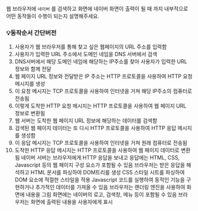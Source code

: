 웹 브라우저에 `네이버` 를 검색하고 화면에 네이버 화면이 출력이 될 때 까지 
내부적으로 어떤 동작들이 수행이 되는지 설명해주세요.

### 💡동작순서 간단버전

1. 사용자가 웹 브라우저를 통해 찾고 싶은 웹페이지의 URL 주소를 입력함
2. 사용자가 입력한 URL 주소에서 도메인 네임을 DNS 서버에서 검색
3. DNS서버에서 해당 도메인 네임에 해당하는 IP주소를 찾아 사용자가 입력한 URL 정보와 함께 전달
4. 웹 페이지 URL 정보와 전달받은 IP 주소는 HTTP 프로토콜을 사용하여 HTTP 요청 메시지를 생성
5. 이 요청 메시지는 TCP 프로토콜을 사용하여 인터넷을 거쳐 해당 IP주소의 컴퓨터로 전송됨
6. 이렇게 도착한 HTTP 요청 메시지는 HTTP 프로토콜을 사용하여 웹 페이지 URL 정보로 변환됨
7. 웹 서버는 도착한 웹 페이지 URL 정보에 해당하는 데이터를 검색함 
8. 검색된 웹 페이지 데이터는 또 다시 HTTP 프로토콜을 사용하여 HTTP 응답 메시지를 생성함
9. 이 응답 메시지는 TCP 프로토콜을 사용하여 인터넷을 거쳐 원래 컴퓨터로 전송됨
10. 도착한 HTTP 응답 메시지는 HTTP 프로토콜을 사용하여 웹 페이지 데이터로 변환됨
네이버 서버는 브라우저에게 HTTP 응답을 보내고
응답에는 HTML, CSS, Javascript 등의 웹 페이지 구성 요소가 포함될 수 있음
브라우저는 받은 응답을 해석하고 HTML 문서를 파싱하여 DOM트리를 생성 
CSS 스타일 시트를 파싱하여 DOM 요소에 적절한 스타일을 적용
Javascript 코드를 실행하여 동적인 기능을 구현하거나 추가적인 데이터를 가져올 수 있음
브라우저는 랜더링 엔진을 사용하여 화면에 내용을 그림
화면에는 네이버의 로고, 검색창, 메뉴 등이 포함될 수 있음
브라우저는 화면에 출력된 내용을 사용자에게 표시
